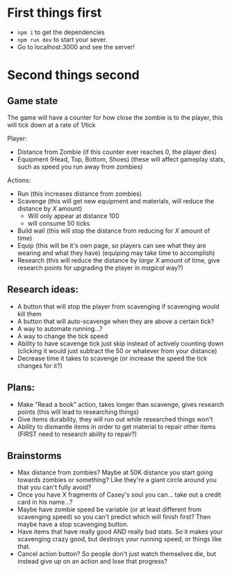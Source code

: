 # First things first

- `npm i` to get the dependencies
- `npm run dev` to start your sever.
- Go to localhost:3000 and see the server!

# Second things second

## Game state

The game will have a counter for how close the zombie is to the player, this will tick down at a rate of 1/tick

Player:

- Distance from Zombie (if this counter ever reaches 0, the player dies)
- Equipment (Head, Top, Bottom, Shoes) (these will affect gameplay stats, such as speed you run away from zombies)

Actions:

- Run (this increases distance from zombies)
- Scavenge (this will get new equipment and materials, will reduce the distance by _X_ amount)
  - Will only appear at distance 100
  - will consume 50 ticks
- Build wall (this will stop the distance from reducing for _X_ amount of time)
- Equip (this will be it's own page, so players can see what they are wearing and what they have) (equiping may take time to accomplish)
- Research (this will reduce the distance by _large X_ amount of time, give research points for upgrading the player in _magical_ way?)

## Research ideas:

- A button that will stop the player from scavenging if scavenging would kill them
- A button that will auto-scavenge when they are above a certain tick?
- A way to automate running...?
- A way to change the tick speed
- Ability to have scavenge tick just skip instead of actively counting down (clicking it would just subtract the 50 or whatever from your distance)
- Decrease time it takes to scavenge (or increase the speed the tick changes for it?)

## Plans:

- Make "Read a book" action, takes longer than scavenge, gives research points (this will lead to researching things)
- Give items durability, they will run out while researched things won't
- Ability to dismantle items in order to get material to repair other items (FIRST need to research ability to repair?)

## Brainstorms

- Max distance from zombies? Maybe at 50K distance you start going towards zombies or something? Like they're a giant circle around you that you can't fully avoid?
- Once you have X fragments of Casey's soul you can... take out a credit card in his name...?
- Maybe have zombie speed be variable (or at least different from scavenging speed) so you can't predict which will finish first? Then maybe have a stop scavenging button.
- Have items that have really good AND really bad stats. So it makes your scavenging crazy good, but destroys your running speed, or things like that.
- Cancel action button? So people don't just watch themselves die, but instead give up on an action and lose that progress?
